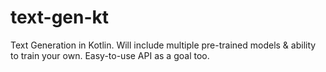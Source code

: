 # text-gen-kt
Text Generation in Kotlin. Will include multiple pre-trained models &amp; ability to train your own. Easy-to-use API as a goal too.

